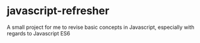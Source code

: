 # javascript-refresher
A small project for me to revise basic concepts in Javascript, especially with regards to Javascript ES6
